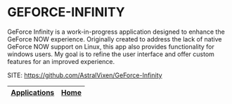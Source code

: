 # GEFORCE-INFINITY

 GeForce Infinity is a work-in-progress application designed to enhance the GeForce NOW experience. Originally created to address the lack of native GeForce NOW support on Linux, this app also provides functionality for windows users. My goal is to refine the user interface and offer custom features for an improved experience.

 SITE: https://github.com/AstralVixen/GeForce-Infinity

 | [Applications](https://portable-linux-apps.github.io/apps.html) | [Home](https://portable-linux-apps.github.io)
 | --- | --- |
